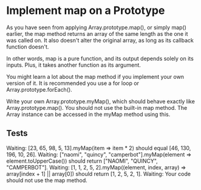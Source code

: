# Implement map on a Prototype

As you have seen from applying Array.prototype.map(), or simply map() earlier, the map method returns an array of the same length as the one it was called on. It also doesn't alter the original array, as long as its callback function doesn't.

In other words, map is a pure function, and its output depends solely on its inputs. Plus, it takes another function as its argument.

You might learn a lot about the map method if you implement your own version of it. It is recommended you use a for loop or Array.prototype.forEach().

Write your own Array.prototype.myMap(), which should behave exactly like Array.prototype.map(). You should not use the built-in map method. The Array instance can be accessed in the myMap method using this.

## Tests

Waiting: [23, 65, 98, 5, 13].myMap(item => item \* 2) should equal [46, 130, 196, 10, 26].
Waiting: ["naomi", "quincy", "camperbot"].myMap(element => element.toUpperCase()) should return ["NAOMI", "QUINCY", "CAMPERBOT"].
Waiting: [1, 1, 2, 5, 2].myMap((element, index, array) => array[index + 1] || array[0]) should return [1, 2, 5, 2, 1].
Waiting: Your code should not use the map method.
